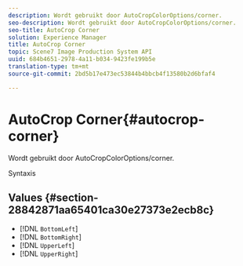 ```yaml
---
description: Wordt gebruikt door AutoCropColorOptions/corner.
seo-description: Wordt gebruikt door AutoCropColorOptions/corner.
seo-title: AutoCrop Corner
solution: Experience Manager
title: AutoCrop Corner
topic: Scene7 Image Production System API
uuid: 684b4651-2978-4a11-b034-9423fe199b5e
translation-type: tm+mt
source-git-commit: 2bd5b17e473ec53844b4bbcb4f13580b2d6bfaf4

---
```



# AutoCrop Corner{#autocrop-corner}

Wordt gebruikt door AutoCropColorOptions/corner.

Syntaxis

## Values {#section-28842871aa65401ca30e27373e2ecb8c}

* [!DNL `BottomLeft`]
* [!DNL `BottomRight`]
* [!DNL `UpperLeft`]
* [!DNL `UpperRight`]

